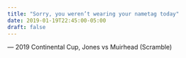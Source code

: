 ```yaml
---
title: "Sorry, you weren’t wearing your nametag today"
date: 2019-01-19T22:45:00-05:00
draft: false
---
```

— 2019 Continental Cup, Jones vs Muirhead (Scramble)
<!--more--> 

